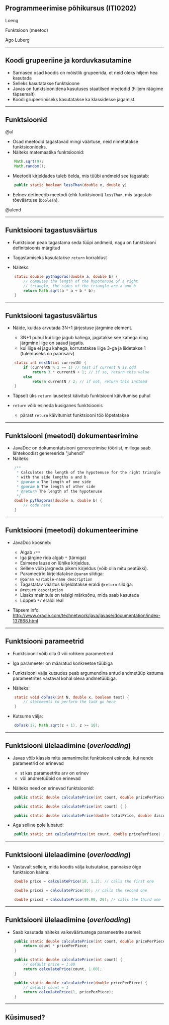 
## Programmeerimise põhikursus (ITI0202)

Loeng

Funktsioon (meetod)

Ago Luberg

---

## Koodi grupeeriine ja korduvkasutamine

- Sarnased osad koodis on mõistlik grupeerida, et neid oleks hiljem hea kasutada
- Selleks kasutatakse funktsioone
- Javas on funktsioonidena kasutuses staatilsed meetodid (hiljem räägime täpsemalt)
- Koodi grupeerimiseks kasutatakse ka klassidesse jagamist.

---

## Funktsioonid

@ul
- Osad meetodid tagastavad mingi väärtuse, neid nimetatakse funktsioonideks.
- Näiteks matemaatika funktsioonid:

```java
    Math.sqrt(9);
    Math.random();
```

- Meetodit kirjeldades tuleb öelda, mis tüübi andmeid see tagastab:

```java
    public static boolean lessThan(double x, double y)
```

- Eelnev defineerib meetodi (ehk funktsiooni) ``lessThan``, mis tagastab tõeväärtuse (``boolean``).

@ulend

---

## Funktsiooni tagastusväärtus


- Funktsioon peab tagastama seda tüüpi andmeid, nagu on funktsiooni definitsioonis märgitud
- Tagastamiseks kasutatakse ``return`` korraldust

- Näiteks:

```java
    static double pythagoras(double a, double b) {
        // computes the length of the hypotenuse of a right
        // triangle, the sides of the triangle are a and b
        return Math.sqrt(a * a + b * b);
    }
```

---

## Funktsiooni tagastusväärtus

- Näide, kuidas arvutada 3N+1 järjestuse järgmine element.

  - 3N+1 puhul kui liige jagub kahega, jagatakse see kahega ning järgmine liige on saaud jagatis.
  - kui liige ei jagu kahega, korrutatakse liige 3-ga ja liidetakse 1 (tulemuseks on paarisarv)

```java
    static int nextN(int currentN) {
        if (currentN % 2 == 1) // test if current N is odd
            return 3 * currentN + 1; // if so, return this value
        else
            return currentN / 2; // if not, return this instead
    }
```

- Täpselt üks ``return`` lausetest käivitub funktsiooni käivitumise puhul
- ``return`` võib esineda kusiganes funktsioonis

  - pärast ``return`` käivitumist funktsiooni töö lõpetatakse

---

## Funktsiooni (meetodi) dokumenteerimine

- JavaDoc on dokumentatsiooni genereerimise tööriist, millega saab lähtekoodist genereerida "juhendi"
- Näiteks:

```java
    /**
     * Calculates the length of the hypotenuse for the right triangle
     * with the side lengths a and b.
     * @param a The length of one side
     * @param b The length of other side
     * @return The length of the hypotenuse
     */
    double pythagoras(double a, double b) {
        // code here
    }
```

---

## Funktsiooni (meetodi) dokumenteerimine

- JavaDoc koosneb:

  - Algab ``/**``
  - Iga järgine rida algab ``*`` (tärniga)
  - Esimene lause on lühike kirjeldus.
  - Sellele võib järgneda pikem kirjeldus (võib olla mitu peatükki).
  - Parameetrid kirjeldatakse ``@param`` sildiga:
  - ``@param variable-name description``
  - Tagastatav väärtus kirjeldatakse eraldi ``@return`` sildiga:
  - ``@return description``
  - Lisaks mainitule on teisigi märksõnu, mida saab kasutada
  - Lõppeb ``*/`` eraldi real

- Täpsem info: http://www.oracle.com/technetwork/java/javase/documentation/index-137868.html


---

## Funktsiooni parameetrid

- Funktsioonil võib olla 0 või rohkem parameetreid
- Iga parameeter on määratud konkreetse tüübiga
- Funktsiooni välja kutsudes peab argumendina antud andmetüüp kattuma parameetrites vastaval kohal oleva andmetüübiga.

- Näiteks:

```java
    static void doTask(int N, double x, boolean test) {
        // statements to perform the task go here
    }
```

- Kutsume välja:

```java
    doTask(17, Math.sqrt(z + 1), z >= 10);
```


---

## Funktsiooni ülelaadimine (*overloading*)

- Javas võib klassis mitu samanimelist funktsiooni esineda, kui nende parameetrid on erinevad

  - st kas parameetrite arv on erinev
  - või andmetüübid on erinevad

- Näiteks need on erinevad funktsioonid:

```java
    public static double calculatePrice(int count, double pricePerPiece) { }

    public static double calculatePrice(int count) { }

    public static double calculatePrice(double totalPrice, double discount) { }
```

- Aga selline pole lubatud:

```java
    public static int calculatePrice(int count, double pricePerPiece) { }
```

---

## Funktsiooni ülelaadimine (*overloading*)

- Vastavalt sellele, mida koodis välja kutsutakse, pannakse õige funktsioon käima:

```java
    double price = calculatePrice(10, 1.2); // calls the first one

    double price2 = calculatePrice(10); // calls the second one

    double price3 = calculatePrice(99.90, 20); // calls the third one
```

---

## Funktsiooni ülelaadimine (*overloading*)

- Saab kasutada näiteks vaikeväärtustega parameetrite asemel:

```java
    public static double calculatePrice(int count, double pricePerPiece) {
        return count * pricePerPiece;
    }

    public static double calculatePrice(int count) {
        // default price = 1.00
        return calculatePrice(count, 1.00);
    }

    public static double calculatePrice(double pricePerPiece) {
        // default count = 1
        return calculatePrice(1, pricePerPiece);
    }
```

---

## Küsimused?